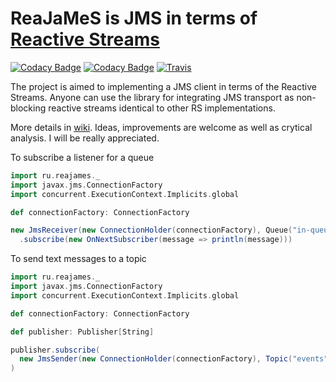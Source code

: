 ReaJaMeS is JMS in terms of [Reactive Streams](http://www.reactive-streams.org)
====
[![Codacy Badge](https://api.codacy.com/project/badge/Grade/2c3f1984c1f4445b8034dd588f1d8b49)](https://www.codacy.com/app/dobrynya/reajames?utm_source=github.com&utm_medium=referral&utm_content=dobrynya/reajames&utm_campaign=badger)
[![Codacy Badge](https://api.codacy.com/project/badge/Coverage/2c3f1984c1f4445b8034dd588f1d8b49)](https://www.codacy.com/app/dobrynya/reajames?utm_source=github.com&utm_medium=referral&utm_content=dobrynya/reajames&utm_campaign=Badge_Coverage)
[![Travis](https://travis-ci.org/dobrynya/reajames.svg?branch=master)](https://travis-ci.org/dobrynya/reajames)

The project is aimed to implementing a JMS client in terms of the Reactive Streams. Anyone can use the library for integrating JMS transport as non-blocking reactive streams identical to other RS implementations.

More details in [wiki](https://github.com/dobrynya/reajames/wiki). Ideas, improvements are welcome as well as crytical analysis. I will be really appreciated.

To subscribe a listener for a queue

```scala
import ru.reajames._
import javax.jms.ConnectionFactory
import concurrent.ExecutionContext.Implicits.global

def connectionFactory: ConnectionFactory

new JmsReceiver(new ConnectionHolder(connectionFactory), Queue("in-queue"))
  .subscribe(new OnNextSubscriber(message => println(message)))
```

To send text messages to a topic
```scala
import ru.reajames._
import javax.jms.ConnectionFactory
import concurrent.ExecutionContext.Implicits.global

def connectionFactory: ConnectionFactory

def publisher: Publisher[String]

publisher.subscribe(
  new JmsSender(new ConnectionHolder(connectionFactory), Topic("events"), string2textMessage)
)
```